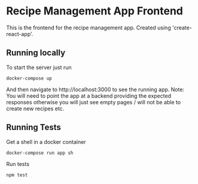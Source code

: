 # Recipe Management App Frontend

This is the frontend for the recipe management app. Created using 'create-react-app'.

## Running locally

To start the server just run
```
docker-compose up
```
And then navigate to http://localhost:3000 to see the running app. Note: You will need to point the app at a backend providing the expected responses otherwise you will just see empty pages / will not be able to create new recipes etc.

## Running Tests
Get a shell in a docker container
```
docker-compose run app sh
```
Run tests
```
npm test
```